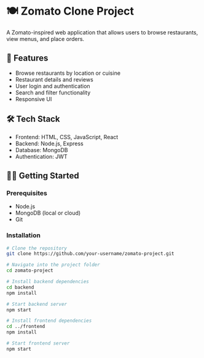 # 🍽️ Zomato Clone Project

A Zomato-inspired web application that allows users to browse restaurants, view menus, and place orders.

## 🚀 Features

- Browse restaurants by location or cuisine
- Restaurant details and reviews
- User login and authentication
- Search and filter functionality
- Responsive UI

## 🛠️ Tech Stack

- Frontend: HTML, CSS, JavaScript, React
- Backend: Node.js, Express
- Database: MongoDB
- Authentication: JWT

## 🧑‍💻 Getting Started

### Prerequisites

- Node.js
- MongoDB (local or cloud)
- Git

### Installation

```bash
# Clone the repository
git clone https://github.com/your-username/zomato-project.git

# Navigate into the project folder
cd zomato-project

# Install backend dependencies
cd backend
npm install

# Start backend server
npm start

# Install frontend dependencies
cd ../frontend
npm install

# Start frontend server
npm start

